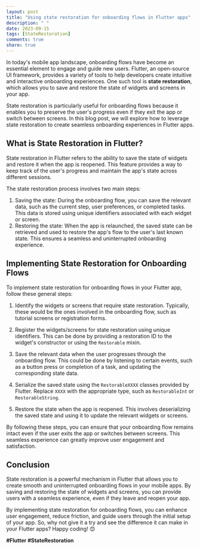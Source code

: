 ```yaml
---
layout: post
title: "Using state restoration for onboarding flows in Flutter apps"
description: " "
date: 2023-09-15
tags: [StateRestoration]
comments: true
share: true
---
```


In today's mobile app landscape, onboarding flows have become an essential element to engage and guide new users. Flutter, an open-source UI framework, provides a variety of tools to help developers create intuitive and interactive onboarding experiences. One such tool is **state restoration**, which allows you to save and restore the state of widgets and screens in your app.

State restoration is particularly useful for onboarding flows because it enables you to preserve the user's progress even if they exit the app or switch between screens. In this blog post, we will explore how to leverage state restoration to create seamless onboarding experiences in Flutter apps.

## What is State Restoration in Flutter?

State restoration in Flutter refers to the ability to save the state of widgets and restore it when the app is reopened. This feature provides a way to keep track of the user's progress and maintain the app's state across different sessions.

The state restoration process involves two main steps:

1. Saving the state: During the onboarding flow, you can save the relevant data, such as the current step, user preferences, or completed tasks. This data is stored using unique identifiers associated with each widget or screen.
2. Restoring the state: When the app is relaunched, the saved state can be retrieved and used to restore the app's flow to the user's last known state. This ensures a seamless and uninterrupted onboarding experience.

## Implementing State Restoration for Onboarding Flows

To implement state restoration for onboarding flows in your Flutter app, follow these general steps:

1. Identify the widgets or screens that require state restoration. Typically, these would be the ones involved in the onboarding flow, such as tutorial screens or registration forms.

2. Register the widgets/screens for state restoration using unique identifiers. This can be done by providing a restoration ID to the widget's constructor or using the `Restorable` mixin.

3. Save the relevant data when the user progresses through the onboarding flow. This could be done by listening to certain events, such as a button press or completion of a task, and updating the corresponding state data.

4. Serialize the saved state using the `RestorableXXXX` classes provided by Flutter. Replace `XXXX` with the appropriate type, such as `RestorableInt` or `RestorableString`.

5. Restore the state when the app is reopened. This involves deserializing the saved state and using it to update the relevant widgets or screens.

By following these steps, you can ensure that your onboarding flow remains intact even if the user exits the app or switches between screens. This seamless experience can greatly improve user engagement and satisfaction.

## Conclusion

State restoration is a powerful mechanism in Flutter that allows you to create smooth and uninterrupted onboarding flows in your mobile apps. By saving and restoring the state of widgets and screens, you can provide users with a seamless experience, even if they leave and reopen your app.

By implementing state restoration for onboarding flows, you can enhance user engagement, reduce friction, and guide users through the initial setup of your app. So, why not give it a try and see the difference it can make in your Flutter apps? Happy coding! 😊

**#Flutter #StateRestoration**